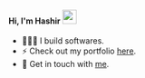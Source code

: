 #### Hi, I'm Hashir <img src="https://media.giphy.com/media/hvRJCLFzcasrR4ia7z/giphy.gif" width="25px">

- 👨🏾‍💻 I build softwares. 
- ⚡️ Check out my portfolio [here](https://www.enipx.com/).
- 🚀 Get in touch with [me](mailto:connect@enipx.com).

<!---
enipx/enipx is a ✨ special ✨ repository because its `README.md` (this file) appears on your GitHub profile.
You can click the Preview link to take a look at your changes.
--->
